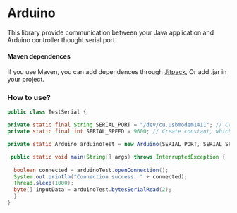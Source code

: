 # Arduino
This library provide communication between your Java application and Arduino controller thought serial port.

#### Maven dependences
If you use Maven, you can add dependences through [Jitpack](https://jitpack.io/#Kirill26-07/Arduino),
Or add .jar in your project.

### How to use?

```java
public class TestSerial {

private static final String SERIAL_PORT = "/dev/cu.usbmodem1411"; // Create constant, which include you serial port you use to connect your Arduino controller
private static final int SERIAL_SPEED = 9600; // Create constant, which include max connection speed

private static Arduino arduinoTest = new Arduino(SERIAL_PORT, SERIAL_SPEED); // Create object 

 public static void main(String[] args) throws InterruptedException {
 
  boolean connected = arduinoTest.openConnection();
  System.out.println("Connection success: " + connected);
  Thread.sleep(1000);
  byte[] inputData = arduinoTest.bytesSerialRead(2);
  }
}
```
